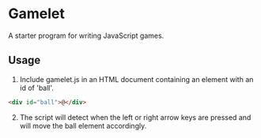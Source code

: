 # Gamelet

A starter program for writing JavaScript games.

## Usage

1. Include gamelet.js in an HTML document containing an element with an id of 'ball'.

```html
<div id="ball">@</div>
```

2. The script will detect when the left or right arrow keys are pressed and will move the ball element accordingly.
